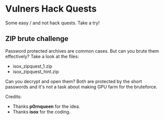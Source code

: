 # Vulners Hack Quests
Some easy / and not hack quests.
Take a try!

## ZIP brute challenge

Password protected archives are common cases. But can you brute them effectively?
Take a look at the files:
* isox_zipquest_1.zip
* isox_zipquest_hint.zip

Can you decrypt and open them?
Both are protected by the short passwords and it's not a task about making GPU farm for the bruteforce.

Credits:
* Thanks **p0rnqueen** for the idea.
* Thanks **isox** for the coding.

